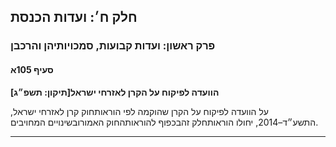 ## חלק ח׳: ועדות הכנסת

### פרק ראשון: ועדות קבועות, סמכויותיהן והרכבן

#### סעיף 105א

**הוועדה לפיקוח על הקרן לאזרחי ישראל[תיקון: תשפ״ג]**

על הוועדה לפיקוח על הקרן שהוקמה לפי הוראותחוק קרן לאזרחי ישראל, התשע״ד–2014, יחולו הוראותחלק זהבכפוף להוראותהחוק האמורובשינויים המחויבים.

----

